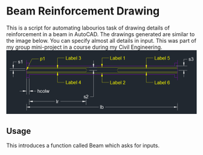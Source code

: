# Beam Reinforcement Drawing

This is a script for automating labourios task of drawing details of reinforcement in a beam in AutoCAD. The drawings generated are similar to the image below. You can specify almost all details in input. This was part of my group mini-project in a course during my Civil Engineering.
![Drawing](./Capture.png?raw=true)

## Usage
This introduces a function called Beam which asks for inputs.
